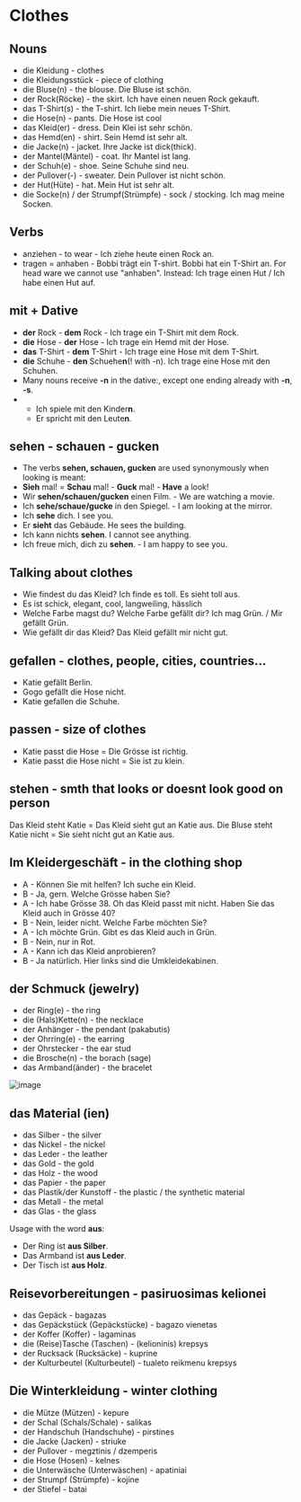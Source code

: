 # Clothes

## Nouns
-  die Kleidung - clothes
-  die Kleidungsstück - piece of clothing
-  die Bluse(n) - the blouse. Die Bluse ist schön.
-  der Rock(Röcke) - the skirt. Ich have einen neuen Rock gekauft.
-  das T-Shirt(s) - the T-shirt. Ich liebe mein neues T-Shirt.
-  die Hose(n) - pants. Die Hose ist cool
-  das Kleid(er) - dress. Dein Klei ist sehr schön.
-  das Hemd(en) - shirt. Sein Hemd ist sehr alt.
-  die Jacke(n) - jacket. Ihre Jacke ist dick(thick).
-  der Mantel(Mäntel) - coat. Ihr Mantel ist lang.
-  der Schuh(e) - shoe. Seine Schuhe sind neu.
-  der Pullover(-) - sweater. Dein Pullover ist nicht schön.
-  der Hut(Hüte) - hat. Mein Hut ist sehr alt.
-  die Socke(n) / der Strumpf(Strümpfe) - sock / stocking. Ich mag meine Socken.

## Verbs
- anziehen - to wear - Ich ziehe heute einen Rock an.
- tragen = anhaben - Bobbi trägt ein T-shirt. Bobbi hat ein T-Shirt an. For head ware we cannot use "anhaben". Instead: Ich trage einen Hut / Ich habe einen Hut auf.

 ## mit + Dative
 - **der** Rock - **dem** Rock - Ich trage ein T-Shirt mit dem Rock.
 - **die** Hose - **der** Hose - Ich trage ein Hemd mit der Hose.
 - **das** T-Shirt - **dem** T-Shirt - Ich trage eine Hose mit dem T-Shirt.
 - **die** Schuhe - **den** Schuehe**n**(! with -n). Ich trage eine Hose mit den Schuhen.
 - Many nouns receive **-n** in the dative:, except one ending already with **-n**, **-s**.
 -  - Ich spiele mit den Kinder**n**.
    - Er spricht mit den Leute**n**.

## sehen - schauen - gucken

- The verbs **sehen, schauen, gucken** are used synonymously when looking is meant:
- **Sieh** mal! = **Schau** mal! - **Guck** mal! - **Have** a look!
- Wir **sehen/schauen/gucken** einen Film. - We are watching a movie.
- Ich **sehe/schaue/gucke** in den Spiegel. - I am looking at the mirror.
- Ich **sehe** dich. I see you.
- Er **sieht** das Gebäude. He sees the building.
- Ich kann nichts **sehen**. I cannot see anything.
- Ich freue mich, dich zu **sehen**. - I am happy to see you.

## Talking about clothes
- Wie findest du das Kleid? Ich finde es toll. Es sieht toll aus.
- Es ist schick, elegant, cool, langweiling, hässlich
- Welche Farbe magst du? Welche Farbe gefällt dir? Ich mag Grün. / Mir gefällt Grün.
- Wie gefällt dir das Kleid? Das Kleid gefällt mir nicht gut.

## gefallen - clothes, people, cities, countries...
- Katie gefällt Berlin.
- Gogo gefällt die Hose nicht.
- Katie gefallen die Schuhe.

## passen - size of clothes
- Katie passt die Hose = Die Grösse ist richtig.
- Katie passt die Hose nicht = Sie ist zu klein.

## stehen - smth that looks or doesnt look good on person
Das Kleid steht Katie = Das Kleid sieht gut an Katie aus.
Die Bluse steht Katie nicht = Sie sieht nicht gut an Katie aus.

## Im Kleidergeschäft - in the clothing shop
- A - Können Sie mit helfen? Ich suche ein Kleid.
- B - Ja, gern. Welche Grösse haben Sie?
- A - Ich habe Grösse 38. Oh das Kleid passt mit nicht. Haben Sie das Kleid auch in Grösse 40?
- B - Nein, leider nicht. Welche Farbe möchten Sie?
- A - Ich möchte Grün. Gibt es das Kleid auch in Grün.
- B - Nein, nur in Rot.
- A - Kann ich das Kleid anprobieren?
- B - Ja natürlich. Hier links sind die Umkleidekabinen.

## der Schmuck (jewelry)

- der Ring(e) - the ring
- die (Hals)Kette(n) - the necklace
- der Anhänger - the pendant (pakabutis)
- der Ohrring(e) - the earring
- der Ohrstecker - the ear stud
- die Brosche(n) - the borach (sage)
- das Armband(änder) - the bracelet

![image](https://github.com/user-attachments/assets/b993f1b5-75bf-4c9a-8e33-20bf49d91d25)

## das Material (ien)

- das Silber - the silver
- das Nickel - the nickel
- das Leder - the leather
- das Gold - the gold
- das Holz - the wood
- das Papier - the paper
- das Plastik/der Kunstoff - the plastic / the synthetic material
- das Metall - the metal
- das Glas - the glass

Usage with the word **aus**:
- Der Ring ist **aus Silber**.
- Das Armband ist **aus Leder**.
- Der Tisch ist **aus Holz**.

## Reisevorbereitungen - pasiruosimas kelionei

- das Gepäck - bagazas
- das Gepäckstück (Gepäckstücke) - bagazo vienetas
- der Koffer (Koffer) - lagaminas
- die (Reise)Tasche (Taschen) - (kelioninis) krepsys
- der Rucksack (Rucksäcke) - kuprine
- der Kulturbeutel (Kulturbeutel) - tualeto reikmenu krepsys

## Die Winterkleidung - winter clothing

- die Mütze (Mützen) - kepure
- der Schal (Schals/Schale) - salikas
- der Handschuh (Handschuhe) - pirstines
- die Jacke (Jacken) - striuke
- der Pullover - megztinis / dzemperis
- die Hose (Hosen) - kelnes
- die Unterwäsche (Unterwäschen) - apatiniai
- der Strumpf (Strümpfe) - kojine
- der Stiefel - batai

